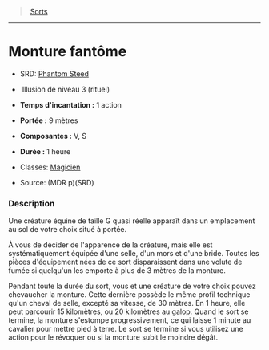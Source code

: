 ﻿> [Sorts](hd_spells.md)

---

# Monture fantôme

- SRD: [Phantom Steed](srd_spells_phantom_steed.md)

-  Illusion de niveau 3 (rituel)

- **Temps d'incantation :** 1 action

- **Portée :** 9 mètres

- **Composantes :** V, S

- **Durée :** 1 heure

- Classes: [Magicien](hd_wizard.md)

- Source: (MDR p)(SRD)

### Description

Une créature équine de taille G quasi réelle apparaît dans un emplacement au sol de votre choix situé à portée.

À vous de décider de l'apparence de la créature, mais elle est systématiquement équipée d'une selle, d'un mors et d'une bride. Toutes les pièces d'équipement nées de ce sort disparaissent dans une volute de fumée si quelqu'un les emporte à plus de 3 mètres de la monture.

Pendant toute la durée du sort, vous et une créature de votre choix pouvez chevaucher la monture. Cette dernière possède le même profil technique qu'un cheval de selle, excepté sa vitesse, de 30 mètres. En 1 heure, elle peut parcourir 15 kilomètres, ou 20 kilomètres au galop. Quand le sort se termine, la monture s'estompe progressivement, ce qui laisse 1 minute au cavalier pour mettre pied à terre. Le sort se termine si vous utilisez une action pour le révoquer ou si la monture subit le moindre dégât.

